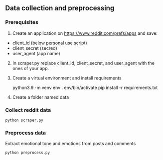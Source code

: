 ## Data collection and preprocessing
###

### Prerequisites

1. Create an application on https://www.reddit.com/prefs/apps and save:
* client_id (below personal use script)
* client_secret (secred) 
* user_agent (app name)

2. In scraper.py replace client_id, client_secret, and user_agent with the ones of your app.

3. Create a virtual environment and install requirements

    python3.9 -m venv env
    . env/bin/activate
    pip install -r requirements.txt

4. Create a folder named data

###
### Collect reddit data

    python scraper.py


### Preprocess data

Extract emotional tone and emotions from posts and comments

    python preprocess.py
